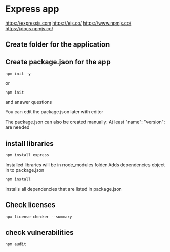 # Express app

https://expressjs.com
https://ejs.co/
https://www.npmjs.co/
https://docs.npmjs.co/

## Create folder for the application

## Create package.json for the app

```shell
npm init -y
```

or

```shell
npm init
```

and answer questions

You can edit the package.json later with editor

The package.json can also be created manually. At least "name":
"version": are needed

## install libraries

```shell
npm install express
```

Installed libraries will be in node_modules folder
Adds dependencies object in to package.json

```shell
npm install
```

installs all dependencies that are listed in package.json

## Check licenses

```shell
npx license-checker --summary
```

## check vulnerabilities

```shell
npm audit
```
